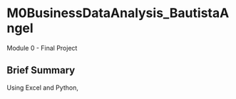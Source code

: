# M0BusinessDataAnalysis_BautistaAngel
Module 0 - Final Project

## Brief Summary

  Using Excel and Python, 
